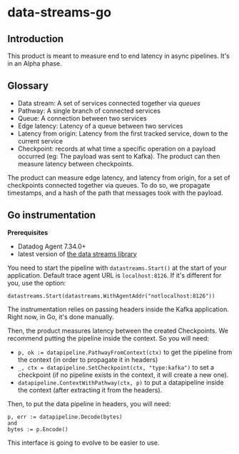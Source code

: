 # data-streams-go

## Introduction

This product is meant to measure end to end latency in async pipelines.
It's in an Alpha phase.

## Glossary

- Data stream: A set of services connected together via *queues*
- Pathway: A single branch of connected services
- Queue: A connection between two services
- Edge latency: Latency of a queue between two services
- Latency from origin: Latency from the first tracked service, down to the current service
- Checkpoint: records at what time a specific operation on a payload occurred (eg: The payload was sent to Kafka). The product can then measure latency between checkpoints.

The product can measure edge latency, and latency from origin, for a set of checkpoints connected together via queues.
To do so, we propagate timestamps, and a hash of the path that messages took with the payload.

## Go instrumentation
**Prerequisites**
- Datadog Agent 7.34.0+
- latest version of [the data streams library](https://github.com/DataDog/data-streams-go)

You need to start the pipeline with `datastreams.Start()` at the start of your application.
Default trace agent URL is `localhost:8126`. If it's different for you, use the option:
```
datastreams.Start(datastreams.WithAgentAddr("notlocalhost:8126"))
```

The instrumentation relies on passing headers inside the Kafka application.
Right now, in Go, it's done manually.

Then, the product measures latency between the created Checkpoints.
We recommend putting the pipeline inside the context. So you will need:

- `p, ok := datapipeline.PathwayFromContext(ctx)` to get the pipeline from the context (in order to propagate it in headers)
- `_, ctx = datapipeline.SetCheckpoint(ctx, "type:kafka")` to set a checkpoint (if no pipeline exists in the context, it will create a new one).
- `datapipeline.ContextWithPathway(ctx, p)` to put a datapipeline inside the context (after extracting it from the headers).

Then, to put the data pipeline in headers, you will need:
```
p, err := datapipeline.Decode(bytes)
and
bytes := p.Encode()
``` 

This interface is going to evolve to be easier to use.
